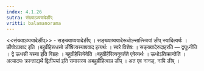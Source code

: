 ```yaml
---
index: 4.1.26
sutra: संख्याऽव्ययादेर्ङीप्‌
vritti: balamanorama
---
```


<<संख्याऽव्ययादेर्ङीप्>> - सङ्ख्याव्ययादेर्ङीप् । सङ्ख्याव्ययादेरूधोऽन्तात्स्त्रियां ङीप् स्यादित्यर्थः । ङीषोऽपवाद इति ।बहुव्रीहेरूधसो ङी॑षित्यस्यापवाद इत्यर्थः । स्वरे विशेषः । सङ्ख्यादेरुदाहरति — द्व्यूध्नीति । द्वे ऊधसी यस्या इति विग्रहः । बहुव्रीहेरित्येवेति ।बहुव्रीहे॑रित्यनुवर्तते एवेत्यर्थः । ऊधोऽतिक्रान्तेति ।अत्यादयः क्रान्ताद्यर्थे द्वितीयया॑ इति समासस्य अबहुव्रीहित्वान्न ङीप् । अत एव नानङ्, नापि ङीष् । 